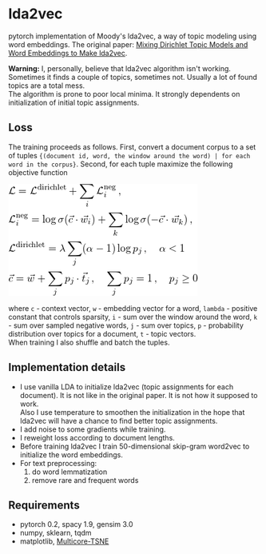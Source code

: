 # lda2vec
pytorch implementation of Moody's lda2vec, a way of topic modeling using word embeddings. The original paper:
[Mixing Dirichlet Topic Models and Word Embeddings to Make lda2vec](https://arxiv.org/abs/1605.02019).

**Warning:**
I, personally, believe that lda2vec algorithm isn't working.
Sometimes it finds a couple of topics, sometimes not. Usually a lot of found topics are a total mess.  
The algorithm is prone to poor local minima. It strongly dependents on initialization of initial topic assignments. 

## Loss
The training proceeds as follows. First, convert a document corpus to a set of tuples `{(document id, word, the window around the word) | for each word in the corpus}`. Second, for each tuple maximize the following objective function

![objective function](loss.png)

where `c` - context vector, `w` - embedding vector for a word, `lambda` - positive constant that controls sparsity, `i` - sum over the window around the word, `k` - sum over sampled negative words, `j` - sum over topics, `p` - probability distribution over topics for a document, `t` - topic vectors.  
When training I also shuffle and batch the tuples.

## Implementation details
* I use vanilla LDA to initialize lda2vec (topic assignments for each document). It is not like in the original paper. It is not how it supposed to work.  
Also I use temperature to smoothen the initialization in the hope that lda2vec will have a chance to find better topic assignments.
* I add noise to some gradients while training.
* I reweight loss according to document lengths.
* Before training lda2vec I train 50-dimensional skip-gram word2vec to initialize the word embeddings.
* For text preprocessing:
  1. do word lemmatization
  2. remove rare and frequent words

## Requirements
* pytorch 0.2, spacy 1.9, gensim 3.0
* numpy, sklearn, tqdm
* matplotlib, [Multicore-TSNE](https://github.com/DmitryUlyanov/Multicore-TSNE)
